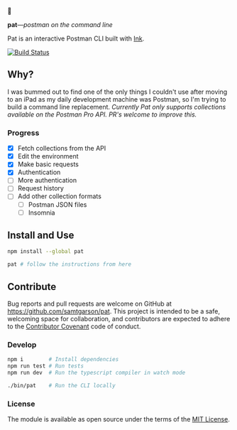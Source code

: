 📮

**pat**—_postman on the command line_

Pat is an interactive Postman CLI built with [Ink](https://github.com/vadimdemedes/ink).

[![Build Status](https://img.shields.io/endpoint.svg?url=https%3A%2F%2Factions-badge.atrox.dev%2Fsamtgarson%2Fpat%2Fbadge&style=flat)](https://actions-badge.atrox.dev/samtgarson/pat/goto)

## Why?

I was bummed out to find one of the only things I couldn't use after moving to an iPad as my daily development machine was Postman, so I'm trying to build a command line replacement. _Currently Pat only supports collections available on the Postman Pro API. PR's welcome to improve this._

### Progress

- [x] Fetch collections from the API
- [x] Edit the environment
- [x] Make basic requests
- [x] Authentication
- [ ] More authentication
- [ ] Request history
- [ ] Add other collection formats
  - [ ] Postman JSON files
  - [ ] Insomnia

## Install and Use

```bash
npm install --global pat

pat # follow the instructions from here
```

## Contribute

Bug reports and pull requests are welcome on GitHub at https://github.com/samtgarson/pat. This project is intended to be a safe, welcoming space for collaboration, and contributors are expected to adhere to the [Contributor Covenant](http://contributor-covenant.org) code of conduct.

### Develop

```sh
npm i        # Install dependencies
npm run test # Run tests
npm run dev  # Run the typescript compiler in watch mode

./bin/pat    # Run the CLI locally
```

### License

The module is available as open source under the terms of the [MIT License](http://opensource.org/licenses/MIT).
